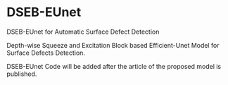 # DSEB-EUnet

DSEB-EUnet for Automatic Surface Defect Detection

Depth-wise Squeeze and Excitation Block based Efficient-Unet Model for Surface Defects Detection. 

DSEB-EUnet Code will be added after the article of the proposed model is published.

